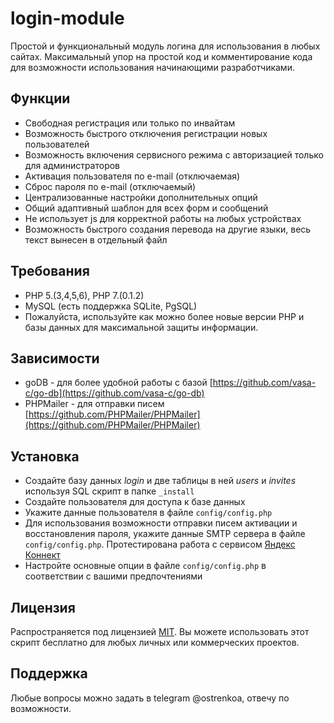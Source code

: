 # login-module

Простой и функциональный модуль логина для использования в любых сайтах. Максимальный упор на простой код и комментирование кода для возможности использования начинающими разработчиками.

## Функции

- Свободная регистрация или только по инвайтам
- Возможность быстрого отключения регистрации новых пользователей
- Возможность включения сервисного режима с авторизацией только для администраторов
- Активация пользователя по e-mail (отключаемая)
- Сброс пароля по e-mail (отключаемый)
- Централизованные настройки дополнительных опций
- Общий адаптивный шаблон для всех форм и сообщений
- Не использует js для корректной работы на любых устройствах
- Возможность быстрого создания перевода на другие языки, весь текст вынесен в отдельный файл

## Требования

- PHP 5.(3,4,5,6), PHP 7.(0.1.2)
- MySQL (есть поддержка SQLite, PgSQL)
- Пожалуйста, используйте как можно более новые версии PHP и базы данных для максимальной защиты информации.

## Зависимости

- goDB - для более удобной работы с базой [https://github.com/vasa-c/go-db](https://github.com/vasa-c/go-db)
- PHPMailer - для отправки писем [https://github.com/PHPMailer/PHPMailer](https://github.com/PHPMailer/PHPMailer)

## Установка

- Создайте базу данных *login* и две таблицы в ней *users* и *invites* используя SQL скрипт в папке `_install`
- Создайте пользователя для доступа к базе данных
- Укажите данные пользователя в файле `config/config.php`
- Для использования возможности отправки писем активации и восстановления пароля, укажите данные SMTP сервера в файле `config/config.php`. Протестирована работа с сервисом [Яндекс Коннект](https://connect.yandex.ru)
- Настройте основные опции в файле `config/config.php` в соответствии с вашими предпочтениями

## Лицензия

Распространяется под лицензией [MIT](http://www.opensource.org/licenses/mit-license.php).
Вы можете использовать этот скрипт бесплатно для любых личных или коммерческих проектов.

## Поддержка

Любые вопросы можно задать в telegram @ostrenkoa, отвечу по возможности.
